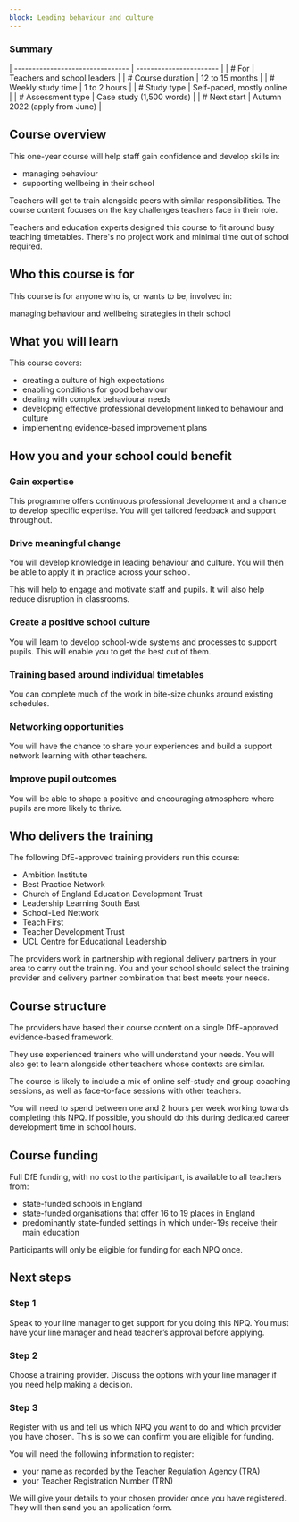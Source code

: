 ```yaml
---
block: Leading behaviour and culture
---
```


### Summary

| -------------------------------- | ----------------------- |
| # For            | Teachers and school leaders                     |
| # Course duration          | 12 to 15 months                    |
| # Weekly study time          | 1 to 2 hours                    |
| # Study type          | Self-paced, mostly online                    |
| # Assessment type          | Case study (1,500 words)                    |
| # Next start          | Autumn 2022 (apply from June)                    |



## Course overview

This one-year course will help staff gain confidence and develop skills in:

* managing behaviour
* supporting wellbeing in their school

Teachers will get to train alongside peers with similar responsibilities. The course content focuses on the key challenges teachers face in their role.

Teachers and education experts designed this course to fit around busy teaching timetables. There's no project work and minimal time out of school required.

## Who this course is for

This course is for anyone who is, or wants to be, involved in:

managing behaviour and wellbeing strategies in their school

## What you will learn

This course covers:

* creating a culture of high expectations 
* enabling conditions for good behaviour
* dealing with complex behavioural needs
* developing effective professional development linked to behaviour and culture
* implementing evidence-based improvement plans

## How you and your school could benefit

### Gain expertise

This programme offers continuous professional development and a chance to develop specific expertise. You will get tailored feedback and support throughout.

### Drive meaningful change

You will develop knowledge in leading behaviour and culture. You will then be able to apply it in practice across your school.

This will help to engage and motivate staff and pupils. It will also help reduce disruption in classrooms.

### Create a positive school culture

You will learn to develop school-wide systems and processes to support pupils. This will enable you to get the best out of them.

### Training based around individual timetables

You can complete much of the work in bite-size chunks around existing schedules.

### Networking opportunities

You will have the chance to share your experiences and build a support network learning with other teachers.

### Improve pupil outcomes

You will be able to shape a positive and encouraging atmosphere where pupils are more likely to thrive.


## Who delivers the training

The following DfE-approved training providers run this course:

* Ambition Institute
* Best Practice Network 
* Church of England Education Development Trust 
* Leadership Learning South East
* School-Led Network 
* Teach First 
* Teacher Development Trust 
* UCL Centre for Educational Leadership

The providers work in partnership with regional delivery partners in your area to carry out the training. You and your school should select the training provider and delivery partner combination that best meets your needs.

## Course structure

The providers have based their course content on a single DfE-approved evidence-based framework. 

They use experienced trainers who will understand your needs. You will also get to learn alongside other teachers whose contexts are similar.

The course is likely to include a mix of online self-study and group coaching sessions, as well as face-to-face sessions with other teachers.

You will need to spend between one and 2 hours per week working towards completing this NPQ. If possible, you should do this during dedicated career development time in school hours.

## Course funding

Full DfE funding, with no cost to the participant, is available to all teachers from:

* state-funded schools in England
* state-funded organisations that offer 16 to 19 places in England
* predominantly state-funded settings in which under-19s receive their main education

Participants will only be eligible for funding for each NPQ once.

## Next steps

### Step 1 
 
Speak to your line manager to get support for you doing this NPQ. You must have your line manager and head teacher’s approval before applying. 
 
### Step 2 
 
Choose a training provider. Discuss the options with your line manager if you need help making a decision.
 
### Step 3 
 
Register with us and tell us which NPQ you want to do and which provider you have chosen. This is so we can confirm you are eligible for funding. 

You will need the following information to register:

* your name as recorded by the Teacher Regulation Agency (TRA)
* your Teacher Registration Number (TRN)

We will give your details to your chosen provider once you have registered. They will then send you an application form.
